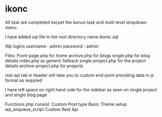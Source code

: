 # ikonc
All task are completed excpet the bonus task and multi level dropdown menu.

I have added sql file in the root directory name ikonic.sql

Wp logins
username : admin
password : admin

Files:
Front-page.php for home
archive.php for blogs
single.php for blog details 
index.php as generic fallback
single-project.php for the project details
archive-project.php for projects

rest api tab in header will take you to custom end point providing data in js format as required

I have left space on right hand side for the sidebar as seen on single project and single blog page

Functions.php consist: 
Custom Post type
Basic Theme setup
wp_enqueue_script
Custom Rest Api